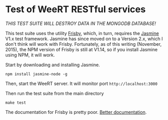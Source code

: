 # Test of WeeRT RESTful services

*THIS TEST SUITE WILL DESTROY DATA IN THE MONGODB DATABASE!*

This test suite uses the utility [Frisby](http://frisbyjs.com), which, in turn, requires the
[Jasmine](https://www.npmjs.com/package/jasmine-node) V1.x test framework. Jasmine has since moved
on to a Version 2.x, which I don't think will work with Frisby. Fortunately, as of this writing
(November, 2015), the NPM version of Frisby is still at V1.14, so if you install Jasmine using NPM, it will work.

Start by downloading and installing Jasmine.

```Shell
npm install jasmine-node -g
```

Then, start the WeeRT server. It will monitor port `http://localhost:3000`

Then run the test suite from the main directory

```
make test
```

The documentation for Frisby is pretty poor.
[Better documentation](https://ptmccarthy.github.io/2014/06/28/rest-testing-with-frisby/).